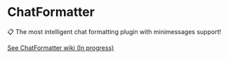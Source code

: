 # ChatFormatter
📋 The most intelligent chat formatting plugin with minimessages support!

[See ChatFormatter wiki (In progress)](https://github.com/EternalCodeTeam/ChatFormatter/wiki)

